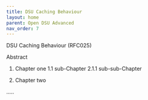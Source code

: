 ```yaml
---
title: DSU Caching Behaviour 
layout: home
parent: Open DSU Advanced
nav_order: 7
---
```


DSU Caching Behaviour (RFC025)  

Abstract

1. Chapter one
1.1 sub-Chapter
2.1.1 sub-sub-Chapter

2. Chapter two

…..